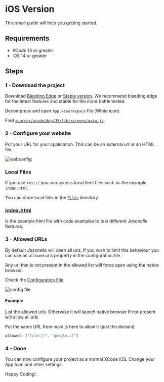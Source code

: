# iOS Version

This small guide will help you getting started.

## Requirements

- XCode 13 or greater
- iOS 14 or greater

## Steps

### 1 - Download the project

Download [Bleeding Edge](https://github.com/jasonelle/jasonelle/archive/refs/heads/main.zip) or [Stable version](https://github.com/jasonelle/jasonelle/releases/latest). We recommend bleeding edge for the latest features and stable for the more battle tested.

Decompress and open `App.xcworkspace` file (White icon).

Find [`sources/xcode/App/JS/lib/screens/main.js`](https://github.com/jasonelle/jasonelle/blob/main/sources/xcode/App/JS/lib/screens/main.js).

### 2 - Configure your website

Put your URL for your application. This can be an external url or an HTML file. 

![webconfig](https://user-images.githubusercontent.com/292738/218337439-fd3db94b-0ae4-4b1f-adda-6df2e2eb50a8.png)


### Local Files

If you use `res://` you can access local html files such as the example `index.html`.

You can store local files in the [`Files`](https://github.com/jasonelle/jasonelle/tree/main/sources/xcode/App/Files) directory.


### [index.html](https://github.com/jasonelle/jasonelle/blob/main/sources/xcode/App/Files/index.html)

Is the example html file with code examples to test different _Jasonelle_ features.

### 3 - Allowed URLs

By default _Jasonelle_ will open all urls. If you wish to limit this behaviour you can use an `allowed` urls property in the configuration file.

Any url that is not present in the allowed list will force open using the native browser.

Check the [Configuration File](https://github.com/jasonelle/jasonelle/blob/main/sources/xcode/App/JS/config/dev.js)

![config file](https://user-images.githubusercontent.com/292738/218337885-a92fbeab-a210-4baa-9d75-e85aac6157cb.png)

#### Example

List the allowed urls.
Otherwise it will launch native browser
If not present will allow all urls

Put the same URL from main.js here to allow it (just the domain)

```js
allowed: ["file://", "google.cl"]
```


### 4 - Done

You can now configure your project as a normal XCode iOS. Change your App Icon and other settings.

Happy Coding!.
